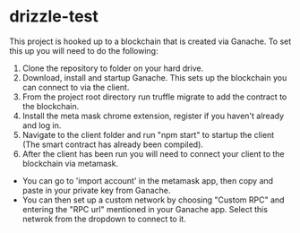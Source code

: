 # drizzle-test


This project is hooked up to a blockchain that is created via Ganache. To set this up you will need to do the following:
1. Clone the repository to folder on your hard drive.
2. Download, install and startup Ganache. This sets up the blockchain you can connect to via the client.
4. From the project root directory run truffle migrate to add the contract to the blockchain.
3. Install the meta mask chrome extension, register if you haven't already and log in.
4. Navigate to the client folder and run "npm start" to startup the client (The smart contract has already been compiled).
5. After the client has been run you will need to connect your client to the blockchain via metamask. 
 - You can go to 'import account' in the metamask app, then copy and paste in your private key from Ganache. 
 - You can then set up a custom network by choosing "Custom RPC" and entering the "RPC url" mentioned in your Ganache app. Select this netwrok from the dropdown to connect to it.
